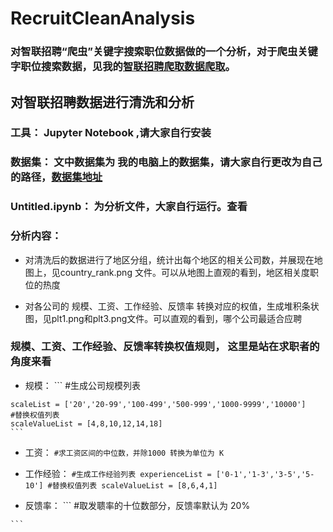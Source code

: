 # RecruitCleanAnalysis
### 对智联招聘“爬虫”关键字搜索职位数据做的一个分析，对于爬虫关键字职位搜索数据，见我的[智联招聘爬取数据爬取](https://github.com/BuleAnt/RecruitScrapy)。

## 对智联招聘数据进行清洗和分析

### 工具：  Jupyter Notebook ,请大家自行安装
### 数据集： 文中数据集为 我的电脑上的数据集，请大家自行更改为自己的路径，[数据集地址](https://github.com/BuleAnt/RecruitScrapy/blob/master/RecruitScrapy/data/getRecruitList.csv)
### Untitled.ipynb： 为分析文件，大家自行运行。查看
### 分析内容：
  
  - 对清洗后的数据进行了地区分组，统计出每个地区的相关公司数，并展现在地图上，见country_rank.png 文件。可以从地图上直观的看到，地区相关度职位的热度

  - 对各公司的 规模、工资、工作经验、反馈率 转换对应的权值，生成堆积条状图，见plt1.png和plt3.png文件。可以直观的看到，哪个公司最适合应聘
### 规模、工资、工作经验、反馈率转换权值规则， 这里是站在求职者的角度来看
   - 规模： 
    ```
    #生成公司规模列表
    
    scaleList = ['20','20-99','100-499','500-999','1000-9999','10000']
    #替换权值列表
    scaleValueList = [4,8,10,12,14,18]
    ```
   - 工资： 
    ```
    #求工资区间的中位数，并除1000 转换为单位为 K
    ```
   - 工作经验： 
    ```
    #生成工作经验列表
    experienceList = ['0-1','1-3','3-5','5-10']
    #替换权值列表
    scaleValueList = [8,6,4,1]
    ```
    
   - 反馈率： 
    ```
    #取发聩率的十位数部分，反馈率默认为 20%
 
    ```
    
